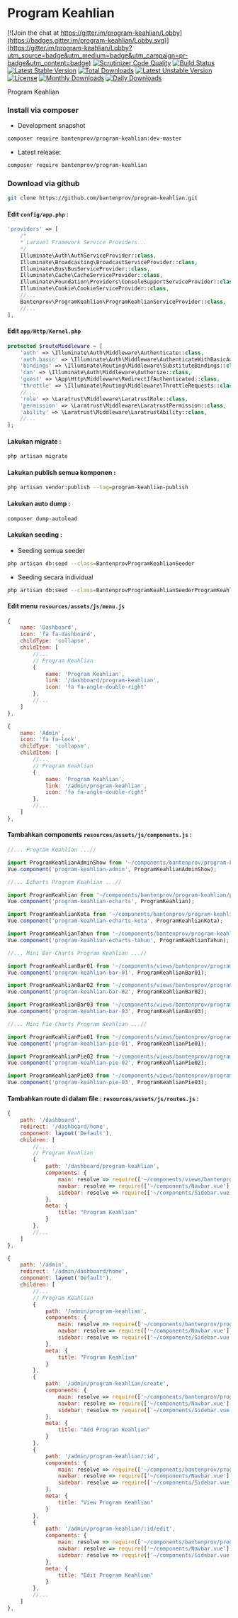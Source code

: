 # Program Keahlian

[![Join the chat at https://gitter.im/program-keahlian/Lobby](https://badges.gitter.im/program-keahlian/Lobby.svg)](https://gitter.im/program-keahlian/Lobby?utm_source=badge&utm_medium=badge&utm_campaign=pr-badge&utm_content=badge)
[![Scrutinizer Code Quality](https://scrutinizer-ci.com/g/bantenprov/program-keahlian/badges/quality-score.png?b=master)](https://scrutinizer-ci.com/g/bantenprov/program-keahlian/?branch=master)
[![Build Status](https://scrutinizer-ci.com/g/bantenprov/program-keahlian/badges/build.png?b=master)](https://scrutinizer-ci.com/g/bantenprov/program-keahlian/build-status/master)
[![Latest Stable Version](https://poser.pugx.org/bantenprov/program-keahlian/v/stable)](https://packagist.org/packages/bantenprov/program-keahlian)
[![Total Downloads](https://poser.pugx.org/bantenprov/program-keahlian/downloads)](https://packagist.org/packages/bantenprov/program-keahlian)
[![Latest Unstable Version](https://poser.pugx.org/bantenprov/program-keahlian/v/unstable)](https://packagist.org/packages/bantenprov/program-keahlian)
[![License](https://poser.pugx.org/bantenprov/program-keahlian/license)](https://packagist.org/packages/bantenprov/program-keahlian)
[![Monthly Downloads](https://poser.pugx.org/bantenprov/program-keahlian/d/monthly)](https://packagist.org/packages/bantenprov/program-keahlian)
[![Daily Downloads](https://poser.pugx.org/bantenprov/program-keahlian/d/daily)](https://packagist.org/packages/bantenprov/program-keahlian)

Program Keahlian

### Install via composer

- Development snapshot

```bash
composer require bantenprov/program-keahlian:dev-master
```

- Latest release:

```bash
composer require bantenprov/program-keahlian
```

### Download via github

```bash
git clone https://github.com/bantenprov/program-keahlian.git

```

#### Edit `config/app.php` :

```php
'providers' => [
    /*
    * Laravel Framework Service Providers...
    */
    Illuminate\Auth\AuthServiceProvider::class,
    Illuminate\Broadcasting\BroadcastServiceProvider::class,
    Illuminate\Bus\BusServiceProvider::class,
    Illuminate\Cache\CacheServiceProvider::class,
    Illuminate\Foundation\Providers\ConsoleSupportServiceProvider::class,
    Illuminate\Cookie\CookieServiceProvider::class,
    //...
    Bantenprov\ProgramKeahlian\ProgramKeahlianServiceProvider::class,
    //...
],
```

#### Edit `app/Http/Kernel.php`

```php
protected $routeMiddleware = [
    'auth' => \Illuminate\Auth\Middleware\Authenticate::class,
    'auth.basic' => \Illuminate\Auth\Middleware\AuthenticateWithBasicAuth::class,
    'bindings' => \Illuminate\Routing\Middleware\SubstituteBindings::class,
    'can' => \Illuminate\Auth\Middleware\Authorize::class,
    'guest' => \App\Http\Middleware\RedirectIfAuthenticated::class,
    'throttle' => \Illuminate\Routing\Middleware\ThrottleRequests::class,
    //...
    'role' => \Laratrust\Middleware\LaratrustRole::class,
    'permission' => \Laratrust\Middleware\LaratrustPermission::class,
    'ability' => \Laratrust\Middleware\LaratrustAbility::class,
    //...
];
```

#### Lakukan migrate :

```bash
php artisan migrate
```

#### Lakukan publish semua komponen :

```bash
php artisan vendor:publish --tag=program-keahlian-publish
```

#### Lakukan auto dump :

```bash
composer dump-autoload
```

#### Lakukan seeding :

- Seeding semua seeder

```bash
php artisan db:seed --class=BantenprovProgramKeahlianSeeder
```

- Seeding secara individual

```bash
php artisan db:seed --class=BantenprovProgramKeahlianSeederProgramKeahlian
```

#### Edit menu `resources/assets/js/menu.js`

```javascript
{
    name: 'Dashboard',
    icon: 'fa fa-dashboard',
    childType: 'collapse',
    childItem: [
        //...
        // Program Keahlian
        {
            name: 'Program Keahlian',
            link: '/dashboard/program-keahlian',
            icon: 'fa fa-angle-double-right'
        },
        //...
    ]
},
```

```javascript
{
    name: 'Admin',
    icon: 'fa fa-lock',
    childType: 'collapse',
    childItem: [
        //...
        // Program Keahlian
        {
            name: 'Program Keahlian',
            link: '/admin/program-keahlian',
            icon: 'fa fa-angle-double-right'
        },
        //...
    ]
},
```

#### Tambahkan components `resources/assets/js/components.js` :

```javascript
//... Program Keahlian ...//

import ProgramKeahlianAdminShow from '~/components/bantenprov/program-keahlian/program-keahlian/ProgramKeahlianAdmin.show.vue';
Vue.component('program-keahlian-admin', ProgramKeahlianAdminShow);

//... Echarts Program Keahlian ...//

import ProgramKeahlian from '~/components/bantenprov/program-keahlian/program-keahlian/ProgramKeahlian.chart.vue';
Vue.component('program-keahlian-echarts', ProgramKeahlian);

import ProgramKeahlianKota from '~/components/bantenprov/program-keahlian/program-keahlian/ProgramKeahlianKota.chart.vue';
Vue.component('program-keahlian-echarts-kota', ProgramKeahlianKota);

import ProgramKeahlianTahun from '~/components/bantenprov/program-keahlian/program-keahlian/ProgramKeahlianTahun.chart.vue';
Vue.component('program-keahlian-echarts-tahun', ProgramKeahlianTahun);

//... Mini Bar Charts Program Keahlian ...//

import ProgramKeahlianBar01 from '~/components/views/bantenprov/program-keahlian/program-keahlian/ProgramKeahlianBar01.vue';
Vue.component('program-keahlian-bar-01', ProgramKeahlianBar01);

import ProgramKeahlianBar02 from '~/components/views/bantenprov/program-keahlian/program-keahlian/ProgramKeahlianBar02.vue';
Vue.component('program-keahlian-bar-02', ProgramKeahlianBar02);

import ProgramKeahlianBar03 from '~/components/views/bantenprov/program-keahlian/program-keahlian/ProgramKeahlianBar03.vue';
Vue.component('program-keahlian-bar-03', ProgramKeahlianBar03);

//... Mini Pie Charts Program Keahlian ...//

import ProgramKeahlianPie01 from '~/components/views/bantenprov/program-keahlian/program-keahlian/ProgramKeahlianPie01.vue';
Vue.component('program-keahlian-pie-01', ProgramKeahlianPie01);

import ProgramKeahlianPie02 from '~/components/views/bantenprov/program-keahlian/program-keahlian/ProgramKeahlianPie02.vue';
Vue.component('program-keahlian-pie-02', ProgramKeahlianPie02);

import ProgramKeahlianPie03 from '~/components/views/bantenprov/program-keahlian/program-keahlian/ProgramKeahlianPie03.vue';
Vue.component('program-keahlian-pie-03', ProgramKeahlianPie03);
```

#### Tambahkan route di dalam file : `resources/assets/js/routes.js` :

```javascript
{
    path: '/dashboard',
    redirect: '/dashboard/home',
    component: layout('Default'),
    children: [
        //...
        // Program Keahlian
        {
            path: '/dashboard/program-keahlian',
            components: {
                main: resolve => require(['~/components/views/bantenprov/program-keahlian/program-keahlian/ProgramKeahlianDashboard.vue'], resolve),
                navbar: resolve => require(['~/components/Navbar.vue'], resolve),
                sidebar: resolve => require(['~/components/Sidebar.vue'], resolve)
            },
            meta: {
                title: "Program Keahlian"
            }
        },
        //...
    ]
},
```

```javascript
{
    path: '/admin',
    redirect: '/admin/dashboard/home',
    component: layout('Default'),
    children: [
        //...
        // Program Keahlian
        {
            path: '/admin/program-keahlian',
            components: {
                main: resolve => require(['~/components/bantenprov/program-keahlian/program-keahlian/ProgramKeahlian.index.vue'], resolve),
                navbar: resolve => require(['~/components/Navbar.vue'], resolve),
                sidebar: resolve => require(['~/components/Sidebar.vue'], resolve)
            },
            meta: {
                title: "Program Keahlian"
            }
        },
        {
            path: '/admin/program-keahlian/create',
            components: {
                main: resolve => require(['~/components/bantenprov/program-keahlian/program-keahlian/ProgramKeahlian.add.vue'], resolve),
                navbar: resolve => require(['~/components/Navbar.vue'], resolve),
                sidebar: resolve => require(['~/components/Sidebar.vue'], resolve)
            },
            meta: {
                title: "Add Program Keahlian"
            }
        },
        {
            path: '/admin/program-keahlian/:id',
            components: {
                main: resolve => require(['~/components/bantenprov/program-keahlian/program-keahlian/ProgramKeahlian.show.vue'], resolve),
                navbar: resolve => require(['~/components/Navbar.vue'], resolve),
                sidebar: resolve => require(['~/components/Sidebar.vue'], resolve)
            },
            meta: {
                title: "View Program Keahlian"
            }
        },
        {
            path: '/admin/program-keahlian/:id/edit',
            components: {
                main: resolve => require(['~/components/bantenprov/program-keahlian/program-keahlian/ProgramKeahlian.edit.vue'], resolve),
                navbar: resolve => require(['~/components/Navbar.vue'], resolve),
                sidebar: resolve => require(['~/components/Sidebar.vue'], resolve)
            },
            meta: {
                title: "Edit Program Keahlian"
            }
        },
        //...
    ]
},
```
